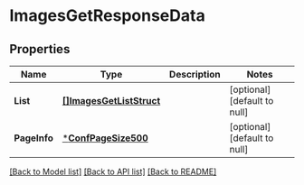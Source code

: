 # ImagesGetResponseData

## Properties
Name | Type | Description | Notes
------------ | ------------- | ------------- | -------------
**List** | [**[]ImagesGetListStruct**](ImagesGetListStruct.md) |  | [optional] [default to null]
**PageInfo** | [***ConfPageSize500**](conf_page_size_500.md) |  | [optional] [default to null]

[[Back to Model list]](../README.md#documentation-for-models) [[Back to API list]](../README.md#documentation-for-api-endpoints) [[Back to README]](../README.md)


